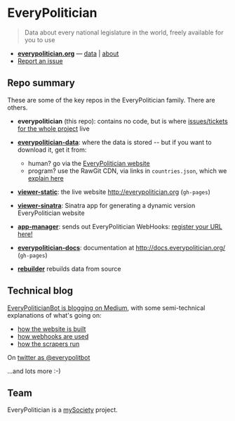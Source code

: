 # EveryPolitician

> Data about every national legislature in the world, freely available for you to use

- **[everypolitician.org](http://everypolitician.org)** —  [data](http://everypolitician.org/countries.html) | [about](http://docs.everypolitician.org/)
- [Report an issue](https://github.com/everypolitician/everypolitician/issues)

## Repo summary

These are some of the key repos in the EveryPolitician family. There are others.

- **everypolitician** (this repo): contains no code, but is where [issues/tickets for the whole project](https://github.com/everypolitician/everypolitician/issues) live

- **[everypolitician-data](https://github.com/everypolitician/everypolitician-data)**: where the data is stored -- but if you want to download it, get it from:
  - human? go via the [EveryPolitician website](http://everypolitician.org)
  - program? use the RawGit CDN, via links in `countries.json`, which we [explain here](http://docs.everypolitician.org/repo_structure.html)

- **[viewer-static](https://github.com/everypolitician/viewer-static)**: the live website http://everypolitician.org (`gh-pages`)

- **[viewer-sinatra](https://github.com/everypolitician/viewer-sinatra)**: Sinatra app for generating a dynamic version EveryPolitician website

- **[app-manager](https://github.com/everypolitician/app-manager)**: sends out EveryPolitician WebHooks: [register your URL here!](https://everypolitician-app-manager.herokuapp.com/)

- **[everypolitician-docs](https://github.com/everypolitician/everypolitician-docs)**: documentation at http://docs.everypolitician.org/ (`gh-pages`)

* **[rebuilder](https://github.com/everypolitician/rebuilder)** rebuilds data from source

## Technical blog

[EveryPoliticianBot is blogging on Medium](https://medium.com/@everypolitician), with some semi-technical explanations of what's going on:

* [how the website is built](https://medium.com/@everypolitician/how-i-build-the-everypolitician-website-6fd581867d10)
* [how webhooks are used](https://medium.com/@everypolitician/i-webhooks-pass-it-on-703e35e9ee93)
* [how the scrapers run](https://medium.com/@everypolitician/getting-busy-with-scraper-data-957a2ddd9963)

On [twitter as @everypolitbot](https://twitter.com/everypolitbot)

...and lots more :-)

## Team

EveryPolitician is a [mySociety](https://www.mysociety.org) project.
